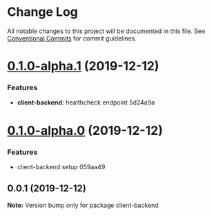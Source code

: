 # Change Log

All notable changes to this project will be documented in this file.
See [Conventional Commits](https://conventionalcommits.org) for commit guidelines.

# [0.1.0-alpha.1](/compare/v0.1.0-alpha.0...v0.1.0-alpha.1) (2019-12-12)


### Features

* **client-backend:** healthcheck endpoint 5d24a9a






# [0.1.0-alpha.0](/compare/v0.0.2-alpha.0...v0.1.0-alpha.0) (2019-12-12)


### Features

* client-backend setup 059aa49





## 0.0.1 (2019-12-12)

**Note:** Version bump only for package client-backend
